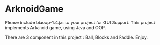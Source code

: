 # ArknoidGame
Please include biuoop-1.4.jar to your project for GUI Support.
This project implements Arkanoid game, using Java and OOP.

There are 3 component in this project : Ball, Blocks and Paddle.
Enjoy.




